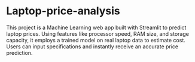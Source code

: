# Laptop-price-analysis
This project is a Machine Learning web app built with Streamlit to predict laptop prices. Using features like processor speed, RAM size, and storage capacity, it employs a trained model on real laptop data to estimate cost. Users can input specifications and instantly receive an accurate price prediction.
